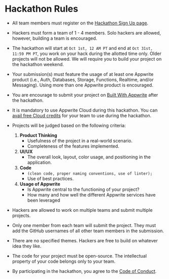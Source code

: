 # Hackathon Rules

- All team members must register on the [Hackathon Sign Up page](https://apwr.dev/htf24-hackathon).

- Hackers must form a team of 1 - 4 members. Solo hackers are allowed, however, building a team is encouraged.

- The hackathon will start at `Oct 1st, 12 AM PT` and end at `Oct 31st, 11:59 PM PT`, you work on your hack during the allotted time only. Older projects will not be allowed. We will require you to build your project on the hackathon weekend.

- Your submission(s) must feature the usage of at least one Appwrite product (i.e., Auth, Databases, Storage, Functions, Realtime, and/or Messaging). Using more than one Appwrite product is encouraged.

- You are encourage to submit your project on [Built With Appwrite](https://builtwith.appwrite.io) after the hackathon.

- It is mandatory to use Appwrite Cloud during this hackathon. You can [avail free Cloud credits](https://apwr.dev/hacktoberfest) for your team to use during the hackathon.

- Projects will be judged based on the following criteria:
    1. **Product Thinking**
        - Usefulness of the project in a real-world scenario.
        - Completeness of the features implemented.
    2. **UI/UX**
        - The overall look, layout, color usage, and positioning in the application.
    3. **Code**
        - `(clean code, proper naming conventions, use of linter);`
        - Use of best practices.
    4. **Usage of Appwrite**
        - Is Appwrite central to the functioning of your project?
        - How many and how well the different Appwrite services have been leveraged

- Hackers are allowed to work on multiple teams and submit multiple projects.
  
- Only one member from each team will submit the project. They must add the GitHub usernames of all other team members in the submission.

- There are no specified themes. Hackers are free to build on whatever idea they like.

- The code for your project must be open-source. The intellectual property of your code belongs only to your team.

- By participating in the hackathon, you agree to the [Code of Conduct](CODE_OF_CONDUCT.md).
